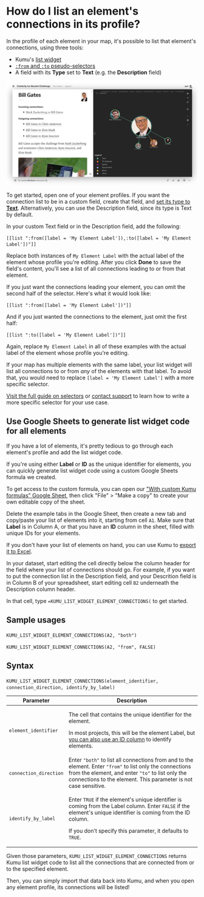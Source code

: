 # How do I list an element's connections in its profile?

In the profile of each element in your map, it's possible to list that element's connections, using three tools:
- Kumu's [list widget](/guides/widgets.html#lists)
- [`:from` and `:to` pseudo-selectors](/guides/selectors.html#connected-from-and-connected-to)
- A field with its **Type** set to **Text** (e.g. the **Description** field)

![List of element's connections in its profile](/images/list-widget-element-connections.png)

To get started, open one of your element profiles. If you want the connection list to be in a custom field, create that field, and [set its type to **Text**](/guides/fields.html#customize-a-field). Alternatively, you can use the Description field, since its type is Text by default.

In your custom Text field or in the Description field, add the following:

```
[[list ":from([label = 'My Element Label']),:to([label = 'My Element Label'])"]]
```

Replace both instances of `My Element Label` with the actual label of the element whose profile you're editing. After you click **Done** to save the field's content, you'll see a list of all connections leading to or from that element.

If you just want the connections leading your element, you can omit the second half of the selector. Here's what it would look like:

```
[[list ":from([label = 'My Element Label'])"]]
```

And if you just wanted the connections to the element, just omit the first half:

```
[[list ":to([label = 'My Element Label'])"]]
```

Again, replace `My Element Label` in all of these examples with the actual label of the element whose profile you're editing.


<div class="alert alert-warning">
<p>
  If your map has multiple elements with the same label, your list widget will list all connections to or from <em>any</em> of the elements with that label. To avoid that, you would need to replace <code>[label = 'My Element Label']</code> with a more specific selector.
</p>
<p>
  <a class="alert-link" href="/guides/selectors.html">Visit the full guide on selectors</a> or <a href="mailto:support@kumu.io">contact support</a> to learn how to write a more specific selector for your use case.
</p>
</div>


## Use Google Sheets to generate list widget code for all elements

If you have a lot of elements, it's pretty tedious to go through each element's profile and add the list widget code. 

If you're using either **Label** or **ID** as the unique identifier for elements, you can quickly generate list widget code using a custom Google Sheets formula we created.

To get access to the custom formula, you can open our ["With custom Kumu formulas" Google Sheet](https://docs.google.com/spreadsheets/d/1qRhkn6qECtBaAncWykMa0hAG97jPK6q_bODrwntqze8/edit?usp=sharing), then click "File" > "Make a copy" to create your own editable copy of the sheet.

Delete the example tabs in the Google Sheet, then create a new tab and copy/paste your list of elements into it, starting from cell `A1`. Make sure that **Label** is in Column A, or that you have an **ID** column in the sheet, filled with unique IDs for your elements.

<p class="alert alert-info">
  If you don't have your list of elements on hand, you can use Kumu to <a class="alert-link" href="/guides/export.html">export it to Excel</a>.
</p>

In your dataset, start editing the cell directly below the column header for the field where your list of connections should go. For example, if you want to put the connection list in the Description field, and your Descrition field is in Column B of your spreadsheet, start editing cell `B2` underneath the Description column header.

In that cell, type `=KUMU_LIST_WIDGET_ELEMENT_CONNECTIONS(` to get started.


## Sample usages

`KUMU_LIST_WIDGET_ELEMENT_CONNECTIONS(A2, "both")`

`KUMU_LIST_WIDGET_ELEMENT_CONNECTIONS(A2, "from", FALSE)`


## Syntax

`KUMU_LIST_WIDGET_ELEMENT_CONNECTIONS(element_identifier, connection_direction, identify_by_label)`

| Parameter | Description |
| --- | --- |
| `element_identifier` | <p>The cell that contains the unique identifier for the element.</p><p>In most projects, this will be the element Label, but <a href="/faq/how-do-I-avoid-duplicating-data.html">you can also use an ID column</a> to identify elements.</p> |
| `connection_direction` | Enter `"both"` to list all connections from and to the element. Enter `"from"` to list only the connections from the element, and enter `"to"` to list only the connections to the element. This parameter is not case sensitive. |
| `identify_by_label` | <p>Enter <code>TRUE</code> if the element's unique identifier is coming from the Label column. Enter <code>FALSE</code> if the element's unique identifier is coming from the ID column.</p><p>If you don't specify this parameter, it defaults to <code>TRUE</code>.</p> |


Given those parameters, `KUMU_LIST_WIDGET_ELEMENT_CONNECTIONS` returns Kumu list widget code to list all the connections that are connected from or to the specified element.

Then, you can simply import that data back into Kumu, and when you open any element profile, its connections will be listed!



 
